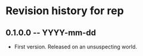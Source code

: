 # Revision history for rep

## 0.1.0.0 -- YYYY-mm-dd

* First version. Released on an unsuspecting world.
